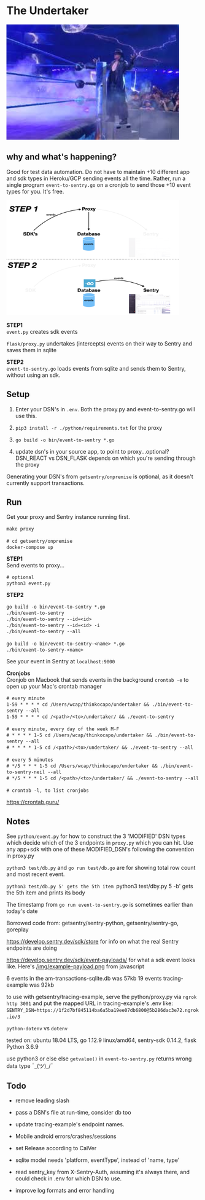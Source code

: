 <!-- ![The Undertaker](./img/undertaker-1.png) -->
# The Undertaker

<img src="./img/undertaker-4.jpeg" width="450" height="300">  

## why and what's happening?  
Good for test data automation. Do not have to maintain +10 different app and sdk types in Heroku/GCP sending events all the time. Rather, run a single program `event-to-sentry.go` on a cronjob to send those +10 event types for you. It's free. 

<img src="./img/event-maker-slide-2.001.png" width="450" height="300">  

**STEP1**  
`event.py` creates sdk events

`flask/proxy.py` undertakes (intercepts) events on their way to Sentry and saves them in sqlite

**STEP2**  
`event-to-sentry.go` loads events from sqlite and sends them to Sentry, without using an sdk.

## Setup

1. Enter your DSN's in `.env`. Both the proxy.py and event-to-sentry.go will use this.
2. `pip3 install -r ./python/requirements.txt` for the proxy
3. `go build -o bin/event-to-sentry *.go`

4. update dsn's in your source app, to point to proxy...optional?
DSN_REACT vs DSN_FLASK depends on which you're sending through the proxy

Generating your DSN's from `getsentry/onpremise` is optional, as it doesn't currently support transactions.
## Run
Get your proxy and Sentry instance running first.
```
make proxy

# cd getsentry/onpremise
docker-compose up
```
**STEP1**  
Send events to proxy... 
```
# optional
python3 event.py
```
**STEP2**  
```
go build -o bin/event-to-sentry *.go
./bin/event-to-sentry
./bin/event-to-sentry --id=<id>
./bin/event-to-sentry --id=<id> -i
./bin/event-to-sentry --all

go build -o bin/event-to-sentry-<name> *.go
./bin/event-to-sentry-<name>

```
See your event in Sentry at `localhost:9000`

**Cronjobs**  
Cronjob on Macbook that sends events in the background
`crontab -e` to open up your Mac's crontab manager
```
# every minute
1-59 * * * * cd /Users/wcap/thinkocapo/undertaker && ./bin/event-to-sentry --all
1-59 * * * * cd /<path>/<to>/undertaker/ && ./event-to-sentry

# every minute, every day of the week M-F
# * * * * 1-5 cd /Users/wcap/thinkocapo/undertaker && ./bin/event-to-sentry --all
# * * * * 1-5 cd /<path>/<to>/undertaker/ && ./event-to-sentry --all

# every 5 minutes
# */5 * * * 1-5 cd /Users/wcap/thinkocapo/undertaker && ./bin/event-to-sentry-neil --all
# */5 * * * 1-5 cd /<path>/<to>/undertaker/ && ./event-to-sentry --all

# crontab -l, to list cronjobs
```

https://crontab.guru/

## Notes
See `python/event.py` for how to construct the 3 'MODIFIED' DSN types which decide which of the 3 endpoints in `proxy.py` which you can hit. Use any app+sdk with one of these MODIFIED_DSN's following the convention in proxy.py

`python3 test/db.py` and `go run test/db.go` are for showing total row count and most recent event.

`python3 test/db.py 5' gets the 5th item
`python3 test/dby.py 5 -b' gets the 5th item and prints its body

The timestamp from `go run event-to-sentry.go` is sometimes earlier than today's date

Borrowed code from: getsentry/sentry-python, getsentry/sentry-go, goreplay

https://develop.sentry.dev/sdk/store for info on what the real Sentry endpoints are doing

https://develop.sentry.dev/sdk/event-payloads/ for what a sdk event looks like. Here's [/img/example-payload.png](./img/example-payload.png) from javascript

6 events in the am-transactions-sqlite.db was 57kb
19 events tracing-example was 92kb

to use with getsentry/tracing-example, serve the python/proxy.py via `ngrok http 3001` and put the mapped URL in tracing-example's .env like:  
`SENTRY_DSN=https://1f2d7bf845114ba6a5ba19ee07db6800@5b286dac3e72.ngrok.io/3`

`python-dotenv` vs `dotenv`

tested on: ubuntu 18.04 LTS, go 1.12.9 linux/amd64, sentry-sdk 0.14.2, flask Python 3.6.9

use python3 or else else `getvalue()` in `event-to-sentry.py` returns wrong data type ¯\_(ツ)_/¯


## Todo
- remove leading slash
- pass a DSN's file at run-time, consider db too
- update tracing-example's endpoint names.

- Mobile android errors/crashes/sessions
- set Release according to CalVer

- sqlite model needs 'platform, eventType', instead of 'name, type'
- read sentry_key from X-Sentry-Auth, assuming it's always there, and could check in .env for which DSN to use.
- improve log formats and error handling
